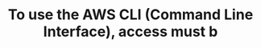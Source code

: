 ---
layout: all-exams
title: "To use the AWS CLI (Command Line Interface), access must b"
blurb: "Any user with the requisite rights to connect to AWS through the AWS CLI is allowed to do so, so long as they have an AWS access key. Access keys are as"
quid: 155
---
